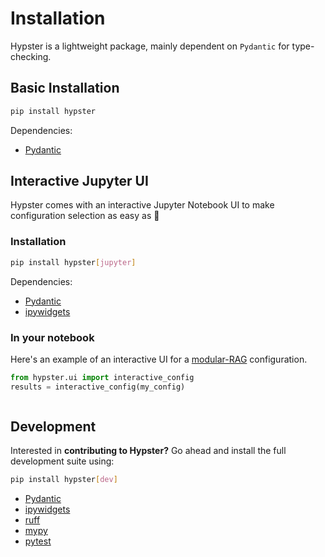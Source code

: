 # Installation

Hypster is a lightweight package, mainly dependent on `Pydantic` for type-checking.

## Basic Installation

```bash
pip install hypster
```

Dependencies:

* [Pydantic](https://github.com/pydantic/pydantic)

## Interactive Jupyter UI

Hypster comes with an interactive Jupyter Notebook UI to make configuration selection as easy as :pie:

### Installation

```bash
pip install hypster[jupyter]
```

Dependencies:

* [Pydantic](https://github.com/pydantic/pydantic)
* [ipywidgets](https://github.com/jupyter-widgets/ipywidgets)

### In your notebook

Here's an example of an interactive UI for a [modular-RAG](https://github.com/gilad-rubin/modular-rag) configuration.

```python
from hypster.ui import interactive_config
results = interactive_config(my_config)
```

<figure><img src="../.gitbook/assets/image (9).png" alt=""><figcaption></figcaption></figure>

## Development

Interested in **contributing to Hypster?** Go ahead and install the full development suite using:

```bash
pip install hypster[dev]
```

* [Pydantic](https://github.com/pydantic/pydantic)
* [ipywidgets](https://github.com/jupyter-widgets/ipywidgets)
* [ruff](https://github.com/astral-sh/ruff)
* [mypy](https://github.com/python/mypy)
* [pytest](https://github.com/pytest-dev/pytest)
